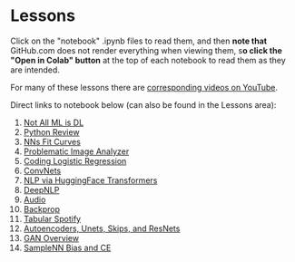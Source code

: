 # Lessons

Click on the "notebook" .ipynb files to read them, and then **note that**  GitHub.com does not render everything when viewing them, s**o click the "Open in Colab" button** at the top of each notebook to read them as they are intended.

For many of these lessons there are [corresponding videos on YouTube](https://www.youtube.com/playlist?list=PLobhwAFRfHjDLcvyy2nB75CzeDa7gLQ09).


Direct links to notebook below (can also be found in the Lessons area):

1. [Not All ML is DL](https://colab.research.google.com/github/drscotthawley/DLAIE/blob/main/Lessons/01_NotAllMLisDL.ipynb)  
1. [Python Review](https://colab.research.google.com/github/drscotthawley/DLAIE/blob/main/Lessons/02_PythonReview.ipynb)  
1. [NNs Fit Curves](https://colab.research.google.com/github/drscotthawley/DLAIE/blob/main/Lessons/03_NNsFitCurves.ipynb)  
1. [Problematic Image Analyzer](https://colab.research.google.com/github/drscotthawley/DLAIE/blob/main/Lessons/04_ProblematicImageAnalyzer.ipynb)
1. [Coding Logistic Regression](https://colab.research.google.com/github/drscotthawley/DLAIE/blob/main/Lessons/05_Coding_Logistic_Regression.ipynb)
1. [ConvNets](https://colab.research.google.com/github/drscotthawley/DLAIE/blob/main/Lessons/06_ConvNets.ipynb)
1. [NLP via HuggingFace Transformers](https://colab.research.google.com/github/drscotthawley/DLAIE/blob/main/Lessons/07_NLP_via_HuggingFace_Transformers.ipynb)
1. [DeepNLP](https://colab.research.google.com/github/drscotthawley/DLAIE/blob/main/Lessons/08_DeeperNLP.ipynb)
1. [Audio](https://colab.research.google.com/github/drscotthawley/DLAIE/blob/main/Lessons/09_Audio.ipynb)
1. [Backprop](https://colab.research.google.com/github/drscotthawley/DLAIE/blob/main/Lessons/10_Backpropagation.ipynb)
1. [Tabular Spotify](https://colab.research.google.com/github/drscotthawley/DLAIE/blob/main/Lessons/11_Tabular_Spotify.ipynb)
1. [Autoencoders, Unets, Skips, and ResNets](https://colab.research.google.com/github/drscotthawley/DLAIE/blob/main/Lessons/12_Autoencoders_UNets_Skips_ResNets.ipynb)
1. [GAN Overview](https://colab.research.google.com/github/drscotthawley/DLAIE/blob/main/Lessons/13_GAN_Overview.ipynb)
1. [SampleNN Bias and CE](https://colab.research.google.com/github/drscotthawley/DLAIE/blob/main/Lessons/XX_SampleNN_2_Bias_and_CE.ipynb)

